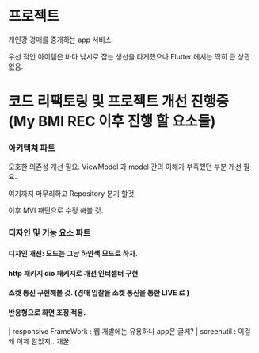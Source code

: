 # 프로젝트

개인강 경매를 중개하는 app 서비스

우선 적인 아이템은 바다 낚시로 잡는 생선을 타게했으나
Flutter 에서는 딱히 큰 상관 없음.


# 코드 리팩토링 및 프로젝트 개선 진행중 (My BMI REC 이후 진행 할 요소들)

### 아키텍쳐 파트
모호한  의존성  개선 필요.
ViewModel 과 model 간의 이해가 부족했던 부분 개선 필요.

여기까지 마무리하고 Repository 분기 할것,

이후 MVI 패턴으로 수정 해볼 것.


### 디자인 및 기능 요소 파트

#### 디자인 개선: 모드는 그냥 하얀색 모드로 하자.
#### http 패키지 dio  패키지로 개선 인터셉터 구현
#### 소켓 통신 구현해볼 것. (경매 입찰을 소켓 통신을 통한 LIVE 로 )
#### 반응형으로 화면 조정 적용.
 | responsive FrameWork : 웹 개발에는 유용하나 app은 글쎼?
 | screenutil : 이걸 왜 이제 알았지.. 개꿀.

